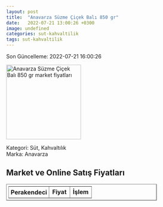 ```yaml
---
layout: post
title:  "Anavarza Süzme Çiçek Balı 850 gr"
date:   2022-07-21 13:00:26 +0300
image: undefined
categories: sut-kahvaltilik
tags: sut-kahvaltilik
---
```


Son Güncelleme: 2022-07-21 16:00:26

<img src="undefined" width="200" alt="Anavarza Süzme Çiçek Balı 850 gr market fiyatları" />

Kategori: Süt, Kahvaltılık
<br />
Marka: Anavarza

<h2>Market ve Online Satış Fiyatları</h2>

<table border="1" style="padding: 5px;width:80%;">
  <tr>
    <td style="padding: 5px;"><strong>Perakendeci</strong></td>
    <td><strong>Fiyat</strong></td>
    <td><strong>İşlem</strong></td>
  </tr>
  
</table>
